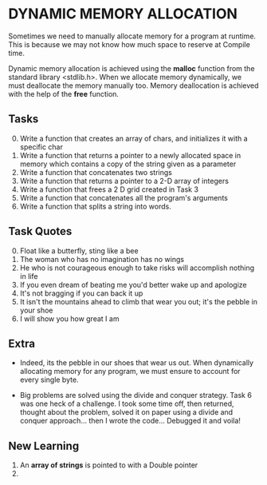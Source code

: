 # DYNAMIC MEMORY ALLOCATION
Sometimes we need to manually allocate memory for a program
at runtime. This is because we may not know how much space to
reserve at Compile time.  

Dynamic memory allocation is achieved using the **malloc** function
from the standard library <stdlib.h>. When we allocate memory dynamically,
we must deallocate the memory manually too. Memory deallocation is achieved
with the help of the **free** function.

## Tasks  
0. Write a function that creates an array of chars, and initializes it with a specific char  
1. Write a function that returns a pointer to a newly allocated space in memory which contains a copy of the string given as a parameter
2. Write a function that concatenates two strings  
3. Write a function that returns a pointer to a 2-D array of integers
4. Write a function that frees a 2 D grid created in Task 3
5. Write a function that concatenates all the program's arguments  
6. Write a function that splits a string into words.

## Task Quotes  
0. Float like a butterfly, sting like a bee  
1. The woman who has no imagination has no wings
2. He who is not courageous enough to take risks will accomplish nothing in life  
3. If you even dream of beating me you'd better wake up and apologize
4. It's not bragging if you can back it up
5. It isn't the mountains ahead to climb that wear you out; it's the pebble in your shoe  
6. I will show you how great I am

## Extra
* Indeed, its the pebble in our shoes that wear us out. When dynamically
allocating memory for any program, we must ensure to account for every single byte.

* Big problems are solved using the divide and conquer strategy. Task 6 was one heck of a challenge. I took some time off, then returned, thought about the 
problem, solved it on paper using a divide and conquer approach... then I wrote the code... Debugged it and voila!
## New Learning
1. An **array of strings** is pointed to with a Double pointer  
2. 
